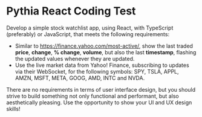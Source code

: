 # Pythia React Coding Test

Develop a simple stock watchlist app, using React, with TypeScript (preferably) or JavaScript, that meets the following requirements:
- Similar to https://finance.yahoo.com/most-active/, show the last traded **price**, **change**, **% change**, **volume**, but also the last **timestamp**, flashing the updated values whenever they are updated.
- Use the live market data from Yahoo! Finance, subscribing to updates via their WebSocket, for the following symbols: SPY, TSLA, APPL, AMZN, MSFT, META, GOOG, AMD, INTC and NVDA.

There are no requirements in terms of user interface design, but you should strive to build something not only functional and performant, but also aesthetically pleasing. Use the opportunity to show your UI and UX design skills!
